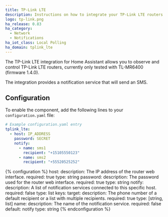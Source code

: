 ```yaml
---
title: TP-Link LTE
description: Instructions on how to integrate your TP-Link LTE routers within Home Assistant.
logo: tp-link.png
ha_release: 0.83
ha_category:
  - Network
  - Notifications
ha_iot_class: Local Polling
ha_domain: tplink_lte
---
```


The TP-Link LTE integration for Home Assistant allows you to observe and control TP-Link LTE routers, currently only tested with TL-MR6400 (firmware 1.4.0).

The integration provides a notification service that will send an SMS.

## Configuration

To enable the component, add the following lines to your `configuration.yaml` file:

```yaml
# Example configuration.yaml entry
tplink_lte:
  - host: IP_ADDRESS
    password: SECRET
    notify:
      - name: sms1
        recipient: "+15105550123"
      - name: sms2
        recipient: "+55520525252"
```

{% configuration %}
host:
  description: The IP address of the router web interface.
  required: true
  type: string
password:
  description: The password used for the router web interface.
  required: true
  type: string
notify:
  description: A list of notification services connected to this specific host.
  required: false
  type: list
  keys:
    target:
      description: The phone number of a default recipient or a list with multiple recipients.
      required: true
      type: [string, list]
    name:
      description: The name of the notification service.
      required: false
      default: notify
      type: string
{% endconfiguration %}

